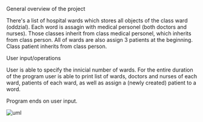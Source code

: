 General overview of the project

There's a list of hospital wards which stores all objects of the class ward (oddzial). Each word is assagin with medical personel (both doctors and nurses). Those classes inherit from class medical personel, which inherits from class person. All of wards are also assign 3 patients at the beginning. Class patient inherits from class person. 


User input/operations

User is able to specify the innicial number of wards. For the entire duration of the program user is able to print list of wards, doctors and nurses of each ward, patients of each ward, as well as assign a (newly created) patient to a word.


Program ends on user input.

![uml](https://github.com/kenaj30/long_term_project_po_java/assets/71976425/1c33d76c-873c-4259-b6f3-508ca9aad144)
